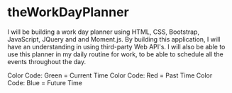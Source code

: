 # theWorkDayPlanner
I will be building a work day planner using HTML, CSS, Bootstrap, JavaScript, JQuery and and Moment.js. By building this application, I will have an understanding in using third-party Web API's. I will also be able to use this planner in my daily routine for work, to be able to schedule all the events throughout the day.

Color Code: Green = Current Time
Color Code: Red = Past Time
Color Code: Blue = Future Time